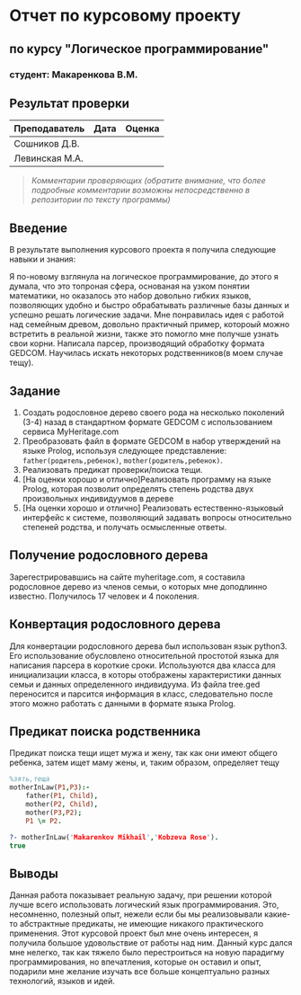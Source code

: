 # Отчет по курсовому проекту
## по курсу "Логическое программирование"

### студент: Макаренкова В.М.

## Результат проверки

| Преподаватель     | Дата         |  Оценка       |
|-------------------|--------------|---------------|
| Сошников Д.В. |              |               |
| Левинская М.А.|              |               |

> *Комментарии проверяющих (обратите внимание, что более подробные комментарии возможны непосредственно в репозитории по тексту программы)*

## Введение

В результате выполнения курсового проекта я получила следующие навыки и знания:

Я по-новому взглянула на логическое программирование, до этого я думала, что это топроная сфера, основаная на узком понятии математики, но оказалось это набор довольно гибких языков, позволяющих удобно и быстро обрабатывать различные базы данных и успешно решать логические задачи.
Мне понравилась идея с работой над семейным древом, довольно практичный пример, котороый можно встретить в реальной жизни, также это помогло мне получше узнать свои корни.
Написала парсер, производящий обработку формата GEDCOM.
Научилась искать некоторых  родственников(в моем случае тещу).

## Задание

 1. Создать родословное дерево своего рода на несколько поколений (3-4) назад в стандартном формате GEDCOM с использованием сервиса MyHeritage.com 
 2. Преобразовать файл в формате GEDCOM в набор утверждений на языке Prolog, используя следующее представление: `father(родитель,ребенок)`, `mother(родитель,ребенок)`.
 3. Реализовать предикат проверки/поиска тещи.
 4. [На оценки хорошо и отлично]Реализовать программу на языке Prolog, которая позволит определять степень родства двух произвольных индивидуумов в дереве
 5. [На оценки хорошо и отлично] Реализовать естественно-языковый интерфейс к системе, позволяющий задавать вопросы относительно степеней родства, и получать осмысленные ответы. 

## Получение родословного дерева

Зарегестрировавшись на сайте myheritage.com, я составила родословное дерево из членов семьи, о которых мне доподлинно известно. Получилось 17 человек и 4 поколения.

## Конвертация родословного дерева

Для конвертации родословного дерева был использован язык python3. Его использование обусловлено относительной простотой языка для написания парсера в короткие сроки. Используются два класса для инициализации класса, в которы отображены характеристики данных семьи и данных определенного индивидуума. Из файла tree.ged переносится и парсится информация в класс, следовательно после этого можно работать с данными в формате языка Prolog.

## Предикат поиска родственника

Предикат поиска тещи ищет мужа и жену, так как они имеют общего ребенка, затем ищет маму жены, и, таким образом, определяет тещу
```prolog
%зять,теща
motherInLaw(P1,P3):-
    father(P1, Child),
    mother(P2, Child),
    mother(P3,P2);
    P1 \= P2.

?- motherInLaw('Makarenkov Mikhail','Kobzeva Rose').
true 

```

## Выводы

Данная работа показывает реальную задачу, при решении которой лучше всего использовать логический язык программирования. Это, несомненно, полезный опыт, нежели если бы мы реализовывали какие-то абстрактные предикаты, не имеющие никакого практического применения. Этот курсовой проект был мне очень интересен, я получила большое удовольствие от работы над ним. Данный курс дался мне нелегко, так как тяжело было перестроиться на новую парадигму программирования, но впечатления, которые он оставил и опыт, подарили мне желание изучать все больше концептуально разных технологий, языков и идей.
